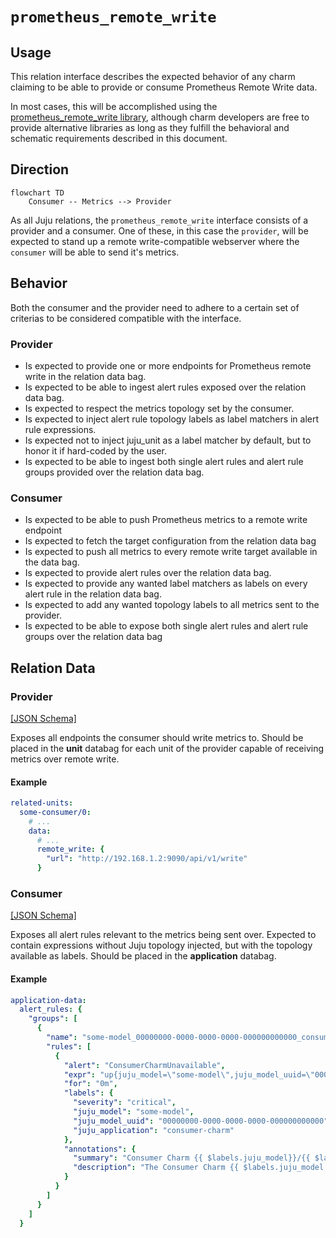 # `prometheus_remote_write`

## Usage

This relation interface describes the expected behavior of any charm claiming to be able to provide or consume Prometheus Remote Write data.

In most cases, this will be accomplished using the [prometheus_remote_write library](https://charmhub.io/prometheus-k8s/libraries/prometheus_remote_write), although charm developers are free to provide alternative libraries as long as they fulfill the behavioral and schematic requirements described in this document.

## Direction

```mermaid
flowchart TD
    Consumer -- Metrics --> Provider
```

As all Juju relations, the `prometheus_remote_write` interface consists of a provider and a consumer. One of these, in this case the `provider`, will be expected to stand up a remote write-compatible webserver where the `consumer` will be able to send it's metrics.

## Behavior

Both the consumer and the provider need to adhere to a certain set of criterias to be considered compatible with the interface.

### Provider

- Is expected to provide one or more endpoints for Prometheus remote write in the relation data bag.
- Is expected to be able to ingest alert rules exposed over the relation data bag.
- Is expected to respect the metrics topology set by the consumer.
- Is expected to inject alert rule topology labels as label matchers in alert rule expressions.
- Is expected not to inject juju_unit as a label matcher by default, but to honor it if hard-coded by the user.
- Is expected to be able to ingest both single alert rules and alert rule groups provided over the relation data bag.


### Consumer
- Is expected to be able to push Prometheus metrics to a remote write endpoint
- Is expected to fetch the target configuration from the relation data bag 
- Is expected to push all metrics to every remote write target available in the data bag.
- Is expected to provide alert rules over the relation data bag.
- Is expected to provide any wanted label matchers as labels on every alert rule in the relation data bag.
- Is expected to add any wanted topology labels to all metrics sent to the provider.
- Is expected to be able to expose both single alert rules and alert rule groups over the relation data bag

## Relation Data

### Provider

[\[JSON Schema\]](./schemas/provider.json)

Exposes all endpoints the consumer should write metrics to. Should be placed in the **unit** databag for each 
unit of the provider capable of receiving metrics over remote write.

#### Example

```yaml
related-units:
  some-consumer/0:
    # ...
    data:
      # ...
      remote_write: {
        "url": "http://192.168.1.2:9090/api/v1/write"
      }
```

### Consumer

[\[JSON Schema\]](./schemas/consumer.json)

Exposes all alert rules relevant to the metrics being sent over. Expected to contain expressions without Juju topology injected, but with the topology available as labels. Should be placed in the **application** databag.

#### Example
```yaml
application-data:
  alert_rules: {
    "groups": [
      {
        "name": "some-model_00000000-0000-0000-0000-000000000000_consumer-charm_alerts",
        "rules": [
          {
            "alert": "ConsumerCharmUnavailable",
            "expr": "up{juju_model=\"some-model\",juju_model_uuid=\"00000000-0000-0000-0000-000000000000\", juju_application=\"consumer-charm\"} < 1",
            "for": "0m",
            "labels": {
              "severity": "critical",
              "juju_model": "some-model",
              "juju_model_uuid": "00000000-0000-0000-0000-000000000000",
              "juju_application": "consumer-charm"
            },
            "annotations": {
              "summary": "Consumer Charm {{ $labels.juju_model}}/{{ $labels.juju_unit }} unavailable",
              "description": "The Consumer Charm {{ $labels.juju_model }} {{ $labels.juju_unit }} is unavailable LABELS = {{ $labels }}\n"
            }
          }
        ]
      }
    ]
  }
```


